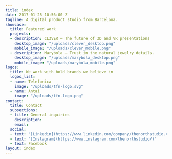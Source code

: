 ```yaml
---
title: index
date: 2017-01-25 10:56:00 Z
tagline: A digital product studio from Barcelona.
showcase:
  title: Featured work
  projects:
  - description: CL3VER – The future of 3D and VR presentations
    desktop_image: "/uploads/clever_desktop.png"
    mobile_image: "/uploads/clever_mobile.png"
  - description: Marybola – Trust in the natural jewelry details.
    desktop_image: "/uploads/marybola_desktop.png"
    mobile_image: "/uploads/marybola_mobile.png"
logos:
  title: We work with bold brands we believe in
  logos_list:
  - name: Telefonica
    image: "/uploads/tfn-logo.svg"
  - name: Antai
    image: "/uploads/tfn-logo.png"
contact:
  title: Contact
  subsections:
  - title: General inquiries
    description: 
    email: 
  social:
  - text: "[Linkedin](https://www.linkedin.com/company/thenorthstudio.com)"
  - text: "[Instagram](https://www.instagram.com/thenorthstudio/)"
  - text: Facebook
layout: index
---
```


